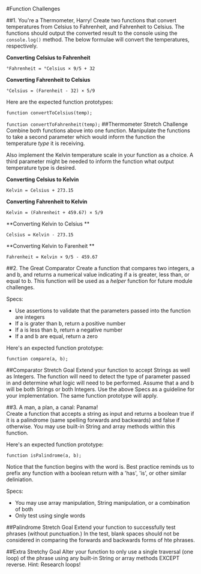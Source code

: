 #Function Challenges
    

##1.  You're a Thermometer, Harry!
Create two functions that convert temperatures from Celsius to Fahrenheit, and Fahrenheit to Celsius.  The functions should output the converted result to the console using the `console.log()` method.  The below formulae will convert the temperatures, respectively.

**Converting Celsius to Fahrenheit**

`°Fahrenheit = °Celsius × 9/5 + 32`

**Converting Fahrenheit to Celsius**

`°Celsius = (Farenheit - 32) × 5/9`

Here are the expected function prototypes: 

`function convertToCelsius(temp);`

`function convertToFahrenheit(temp);`
##Thermometer Stretch Challenge
Combine both functions above into one function.  Manipulate the functions to take a second parameter which would inform the function the temperature *type* it is receiving.  

Also implement the Kelvin temperature scale in your function as a choice.  A third parameter might be needed to inform the function  what output temperature type is desired.

**Converting Celsius to Kelvin**

`Kelvin = Celsius + 273.15`

**Converting Fahrenheit to Kelvin**

`Kelvin = (Fahrenheit + 459.67) × 5/9`

**Converting Kelvin to Celsius **

`Celsius = Kelvin - 273.15`

**Converting Kelvin to Farenheit **

`Fahrenheit = Kelvin × 9/5 - 459.67`

##2.  The Great Comparator
Create a function that compares two integers, a and b, and returns a numerical value indicating if a is greater, less than, or equal to b.  This function will be used as a *helper* function for future module challenges.

Specs:

* Use assertions to validate that the parameters passed into the function are integers
* If a is grater than b, return a positive number
* If a is less than b, return a negative number
* If a and b are equal, return a zero 

Here's an expected function prototype:
 
`function compare(a, b);`

##Comparator Stretch Goal
Extend your function to accept Strings as well as Integers.  The function will need to detect the type of parameter passed in and determine what logic will need to be performed. Assume that a and b will be both Strings or both Integers. Use the above Specs as a guideline for your implementation.  The same function prototype will apply.


##3.  A man, a plan, a canal: Panama!  
Create a function that accepts a string as input and returns a boolean true if it is a palindrome (same spelling forwards and backwards) and false if otherwise.  You may use built-in String and array methods within this function.  

Here's an expected function prototype:
 
`function isPalindrome(a, b);`

Notice that the function begins with the word is.  Best practice reminds us to prefix any function with a boolean return with a 'has', 'is', or other similar deliniation.  

Specs:

* You may use array manipulation, String manipulation, or a combination of both
* Only test using single words

##Palindrome Stretch Goal
Extend your function to successfully test phrases (without punctuation.)  In the test, blank spaces should not be considered in comparing the forwards and backwards forms of hte phrases.

##Extra Stretchy Goal
Alter your function to only use a single traversal (one loop) of the phrase using any built-in String or array methods EXCEPT reverse.  Hint: Research loops!

